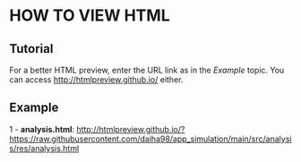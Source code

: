 # HOW TO VIEW HTML

## Tutorial

For a better HTML preview, enter the URL link as in the *Example* topic.
You can access <http://htmlpreview.github.io/> either.

## Example

1 - **analysis.html**: 
<http://htmlpreview.github.io/?https://raw.githubusercontent.com/daiha98/app_simulation/main/src/analysis/res/analysis.html>
